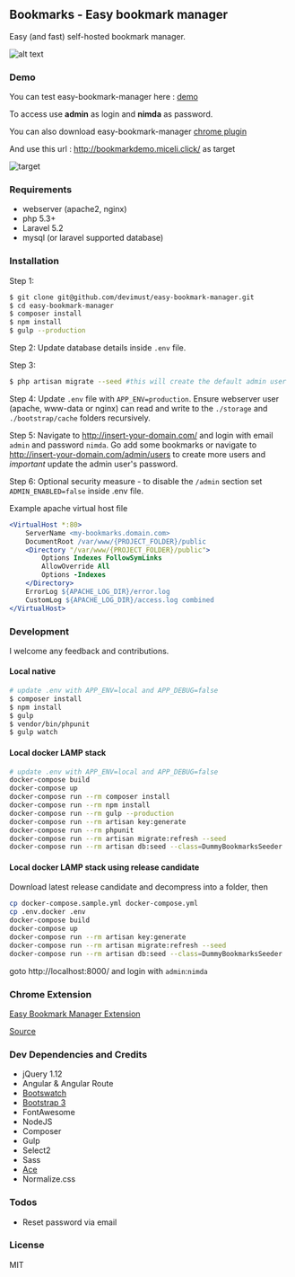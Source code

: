 ## Bookmarks - Easy bookmark manager

Easy (and fast) self-hosted bookmark manager.

![alt text](https://github.com/devimust/easy-bookmark-manager/raw/master/resources/assets/images/screenshot1.png "Screenshot 1")

### Demo

You can test easy-bookmark-manager here : [demo](http://bookmarkdemo.miceli.click/)

To access use **admin** as login and **nimda** as password.

You can also download easy-bookmark-manager [chrome plugin](https://chrome.google.com/webstore/detail/easy-bookmark-manager-ext/hhonlfdhoejpaofmmppaogebkfnbgefi)

And use this url : http://bookmarkdemo.miceli.click/ as target

![target](http://img15.hostingpics.net/pics/837402EasyBookmarkManagerOptionsGoogleChrome2.jpg)

### Requirements

* webserver (apache2, nginx)
* php 5.3+
* Laravel 5.2
* mysql (or laravel supported database)


### Installation

Step 1:
```bash
$ git clone git@github.com/devimust/easy-bookmark-manager.git
$ cd easy-bookmark-manager
$ composer install
$ npm install
$ gulp --production
```

Step 2: Update database details inside `.env` file.

Step 3:
```bash
$ php artisan migrate --seed #this will create the default admin user
```

Step 4: Update `.env` file with `APP_ENV=production`. Ensure webserver user (apache, www-data or nginx) can read and write to the `./storage` and `./bootstrap/cache` folders recursively.

Step 5: Navigate to http://insert-your-domain.com/ and login with email `admin` and password `nimda`. Go add some bookmarks or navigate to http://insert-your-domain.com/admin/users to create more users and *important* update the admin user's password.

Step 6: Optional security measure - to disable the `/admin` section set `ADMIN_ENABLED=false` inside .env file.

Example apache virtual host file

```apache
<VirtualHost *:80>
    ServerName <my-bookmarks.domain.com>
    DocumentRoot /var/www/{PROJECT_FOLDER}/public
    <Directory "/var/www/{PROJECT_FOLDER}/public">
        Options Indexes FollowSymLinks
        AllowOverride All
        Options -Indexes
    </Directory>
    ErrorLog ${APACHE_LOG_DIR}/error.log
    CustomLog ${APACHE_LOG_DIR}/access.log combined
</VirtualHost>
```


### Development

I welcome any feedback and contributions.


#### Local native

```bash
# update .env with APP_ENV=local and APP_DEBUG=false
$ composer install
$ npm install
$ gulp
$ vendor/bin/phpunit
$ gulp watch
```

#### Local docker LAMP stack

```bash
# update .env with APP_ENV=local and APP_DEBUG=false
docker-compose build
docker-compose up
docker-compose run --rm composer install
docker-compose run --rm npm install
docker-compose run --rm gulp --production
docker-compose run --rm artisan key:generate
docker-compose run --rm phpunit
docker-compose run --rm artisan migrate:refresh --seed
docker-compose run --rm artisan db:seed --class=DummyBookmarksSeeder
```

#### Local docker LAMP stack using release candidate

Download latest release candidate and decompress into a folder, then

```bash
cp docker-compose.sample.yml docker-compose.yml
cp .env.docker .env
docker-compose build
docker-compose up
docker-compose run --rm artisan key:generate
docker-compose run --rm artisan migrate:refresh --seed
docker-compose run --rm artisan db:seed --class=DummyBookmarksSeeder
```

goto http://localhost:8000/ and login with `admin`:`nimda`


### Chrome Extension

[Easy Bookmark Manager Extension](https://chrome.google.com/webstore/detail/easy-bookmark-manager-ext/hhonlfdhoejpaofmmppaogebkfnbgefi)

[Source](https://github.com/devimust/easy-bookmark-manager-chrome-extension)


### Dev Dependencies and Credits

* jQuery 1.12
* Angular & Angular Route
* [Bootswatch](http://bootswatch.com)
* [Bootstrap 3](http://getbootstrap.com/)
* FontAwesome
* NodeJS
* Composer
* Gulp
* Select2
* Sass
* [Ace](https://ace.c9.io/)
* Normalize.css


### Todos

* Reset password via email


### License

MIT
